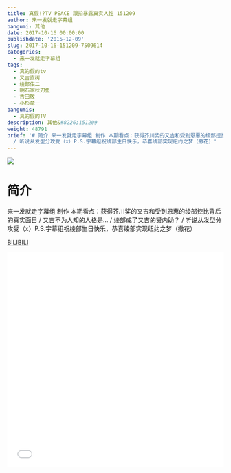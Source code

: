 ```yaml
---
title: 真假!?TV PEACE 跟拍暴露真实人性 151209
author: 来一发就走字幕组
bangumi: 其他
date: 2017-10-16 00:00:00
publishdate: '2015-12-09'
slug: 2017-10-16-151209-7509614
categories:
  - 来一发就走字幕组
tags:
  - 真的假的tv
  - 又吉直树
  - 绫部佑二
  - 明石家秋刀鱼
  - 吉田敬
  - 小杉竜一
bangumis:
  - 真的假的TV
description: 其他&#8226;151209
weight: 48791
brief: '# 简介 来一发就走字幕组 制作 本期看点：获得芥川奖的又吉和受到恩惠的绫部控比背后的真实面目 / 又吉不为人知的人格是… / 绫部成了又吉的贤内助？
  / 听说从发型分攻受（x）P.S.字幕组祝绫部生日快乐，恭喜绫部实现纽约之梦（撒花）'
---
```


![](https://i.imgur.com/WJ036PI.jpg)

# 简介  
来一发就走字幕组 制作 本期看点：获得芥川奖的又吉和受到恩惠的绫部控比背后的真实面目 / 又吉不为人知的人格是… / 绫部成了又吉的贤内助？ / 听说从发型分攻受（x）P.S.字幕组祝绫部生日快乐，恭喜绫部实现纽约之梦（撒花）

  [BILIBILI](https://www.bilibili.com/video/av7509614/)


<div class="vcontainer">  <iframe class='video' src="//www.bilibili.com/blackboard/player.html?aid=7509614" width="100%" height="500" frameborder="0" allowfullscreen="allowfullscreen"></iframe></div>
